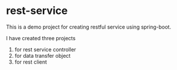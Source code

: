 # rest-service
This is a demo project for creating restful service using spring-boot.

I have created three projects
1) for rest service controller
2) for data transfer object
3) for rest client
